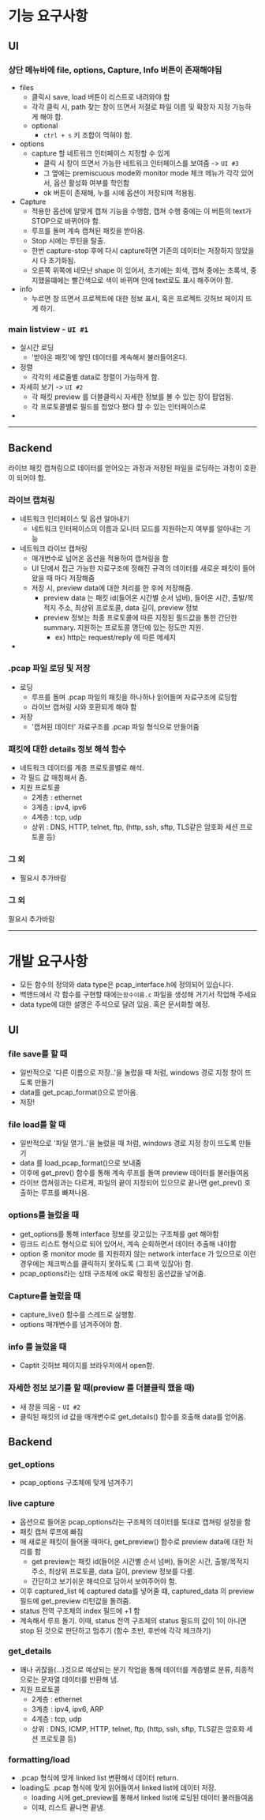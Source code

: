 # 기능 요구사항

## UI 

### 상단 메뉴바에 file, options, Capture, Info 버튼이 존재해야됨

- files
    - 클릭시 save, load 버튼이 리스트로 내려와야 함
    - 각각 클릭 시, path 찾는 창이 뜨면서 저절로 파일 이름 및 확장자 지정 가능하게 해야 함.
    - optional    
        - `ctrl + s` 키 조합이 먹혀야 함.
- options
    - capture 할 네트워크 인터페이스 지정할 수 있게
        - 클릭 시 창이 뜨면서 가능한 네트워크 인터페이스를 보여줌 -> `UI #3`
        - 그 옆에는 premiscuous mode와 monitor mode 체크 메뉴가 각각 있어서, 옵션 활성화 여부를 학인함
        - ok 버튼이 존재해, 누를 시에 옵션이 저장되며 적용됨.
- Capture
    - 적용한 옵션에 알맞게 캡쳐 기능을 수행함, 캡쳐 수행 중에는 이 버튼의 text가 STOP으로 바뀌어야 함.
    - 루프를 돌며 계속 캡쳐된 패킷을 받아옴.
    - Stop 시에는 루틴을 탈출.
    - 한번 capture-stop 후에 다시 capture하면 기존의 데이터는 저장하지 않았을 시 다 초기화됨.
    - 오른쪽 위쪽에 네모난 shape 이 있어서, 초기에는 회색, 캡쳐 중에는 초록색, 중지했을떄에는 빨간색으로 색이 바뀌며 안에 text로도 표시 해주어야 함.
- info
    - 누르면 창 뜨면서 프로젝트에 대한 정보 표시, 혹은 프로젝트 깃허브 페이지 뜨게 하기.

### main listview - `UI #1`

- 실시간 로딩
    - '받아온 패킷'에 쌓인 데이터를 계속해서 불러들어온다.
- 정렬
    - 각각의 세로줄별 data로 정렬이 가능하게 함.
- 자세히 보기 -> `UI #2`
    - 각 패킷 preview 를 더블클릭시 자세한 정보를 볼 수 있는 창이 팝업됨.
    - 각 프로토콜별로 필드를 접었다 폈다 할 수 있는 인터페이스로
- 

--------

## Backend

라이브 패킷 캡쳐링으로 데이터를 얻어오는 과정과 저장된 파일을 로딩하는 과정이 호환이 되어야 함.

### 라이브 캡쳐링

- 네트워크 인터페이스 및 옵션 알아내기
    - 네트워크 인터페이스의 이름과 모니터 모드를 지원하는지 여부를 알아내는 기능
- 네트워크 라이브 캡쳐링
    - 매개변수로 넘어온 옵션을 적용하여 캡쳐링을 함
    - UI 단에서 접근 가능한 자료구조에 정해진 규격의 데이터를 새로운 패킷이 들어왔을 때 마다 저장해줌
    - 저장 시, preview data에 대한 처리를 한 후에 저장해줌.
        - preview data 는 패킷 id(들어온 시간별 순서 넘버), 들어온 시간, 출발/목적지 주소, 최상위 프로토콜, data 길이, preview 정보
        - preview 정보는 최종 프로토콜에 따른 지정된 필드값을 통한 간단한 summary. 지원하는 프로토콜 명단에 있는 정도만 지원.
            - ex) http는 request/reply 에 따른 메세지
- 
### .pcap 파일 로딩 및 저장

- 로딩
    - 루프를 돌며 .pcap 파일의 패킷을 하나하나 읽어들며 자료구조에 로딩함
    - 라이브 캡쳐링 시와 호환되게 해야 함
- 저장
    - '캡쳐된 데이터' 자료구조를 .pcap 파일 형식으로 만들어줌

### 패킷에 대한 details 정보 해석 함수

- 네트워크 데이터를 계층 프로토콜별로 해석.
- 각 필드 값 매칭해서 줌.
- 지원 프로토콜
    - 2계층 : ethernet
    - 3계층 : ipv4, ipv6
    - 4계층 : tcp, udp
    - 상위 : DNS, HTTP, telnet, ftp, (http, ssh, sftp, TLS같은 암호화 세션 프로토콜 등)

### 그 외
- 필요시 추가바람

### 그 외

필요시 추가바람

--------------------


# 개발 요구사항

- 모든 함수의 정의와 data type은 pcap_interface.h에 정의되어 있습니다.
- 백앤드에서 각 함수를 구현할 때에는`함수이름.c` 파일을 생성해 거기서 작업해 주세요
- data type에 대한 설명은 주석으로 달려 있음. 혹은 문서화할 예정.

## UI

### file save를 할 때

- 일반적으로 '다른 이름으로 저장..'을 눌렀을 때 처럼, windows 경로 지정 창이 뜨도록 만들기
- data를 get_pcap_format()으로 받아옴.
- 저장!

### file load를 할 때

- 일반적으로 '파일 열기..'을 눌렀을 때 처럼, windows 경로 지정 창이 뜨도록 만들기
- data 를 load_pcap_format()으로 보내줌
- 이후에 get_prev() 함수를 통해 계속 루프를 돌며 preview 데이터를 불러들여옴
- 라이브 캡쳐링과는 다르게, 파일의 끝이 지정되어 있으므로 끝나면 get_prev() 호출하는 루프를 빠져나옴.

### options를 눌렀을 때

- get_options를 통해 interface 정보를 갖고있는 구조체를 get 해야함
- 링크드 리스트 형식으로 되어 있어서, 계속 순회하면서 데이터 추출해 내야함
- option 중 monitor mode 를 지원하지 않는 network interface 가 있으므로 이런 경우에는 체크박스를 클릭하지 못하도록 (그 회색 있잖아) 함.
- pcap_options라는 상태 구조체에 ok로 확정된 옵션값을 넣어줌.

### Capture를 눌렀을 때

- capture_live() 함수를 스레드로 실행함.
- options 매개변수를 넘겨주어야 함.

### info 를 눌렀을 때

- Captit 깃허브 페이지를 브라우저에서 open함.

### 자세한 정보 보기를 할 때(preview 를 더블클릭 했을 때)

- 새 창을 띄움 - `UI #2`
- 클릭된 패킷의 id 값을 매개변수로 get_details() 함수를 호출해 data를 얻어옴.

## Backend

### get_options

- pcap_options 구조체에 맞게 넘겨주기

### live capture

- 옵션으로 들어온 pcap_options라는 구조체의 데이터를 토대로 캡쳐링 설정을 함
- 패킷 캡쳐 루프에 빠짐
- 매 새로운 패킷이 들어올 때마다, get_preview() 함수로 preview data에 대한 처리를 함
    - get preview는 패킷 id(들어온 시간별 순서 넘버), 들어온 시간, 출발/목적지 주소, 최상위 프로토콜, data 길이, preview 정보를 다룸.
    - 간단하고 보기쉬운 해석으로 담아서 보여주어야 함.
- 이후 captured_list 에 captured data를 넣어줄 떄, captured_data 의 preview 필드에 get_preview 리턴값을 돌려줌.
- status 전역 구조체의 index 필드에 +1 함
- 계속해서 루프 돌기. 이때, status 전역 구조체의 status 필드의 값이 1이 아니면 stop 된 것으로 판단하고 멈추기 (함수 초반, 후반에 각각 체크하기)


### get_details

- 꽤나 귀찮을(...)것으로 예상되는 분기 작업을 통해 데이터를 계층별로 분류, 최종적으로는 문자열 데이터를 반환해 냄.
- 지원 프로토콜
    - 2계층 : ethernet
    - 3계층 : ipv4, ipv6, ARP
    - 4계층 : tcp, udp
    - 상위 : DNS, ICMP, HTTP, telnet, ftp, (http, ssh, sftp, TLS같은 암호화 세션 프로토콜 등)

### formatting/load

- .pcap 형식에 맞게 linked list 변환해서 데이터 return.
- loading도 .pcap 형식에 맞게 읽어들여서 linked list에 데이터 저장.
    - loading 시에 get_preview를 통해서 linked list에 로딩된 데이터 불러들여옴
    - 이때, 리스트 끝나면 끝냄.

